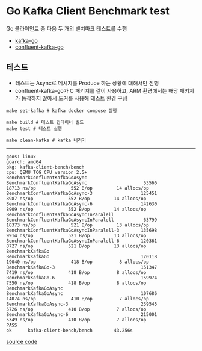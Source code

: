 # Go Kafka Client Benchmark test

Go 클라이언트 중 다음 두 개의 밴치마크 테스트를 수행

- [kafka-go](https://github.com/segmentio/kafka-go)
- [confluent-kafka-go](https://github.com/confluentinc/confluent-kafka-go)

## 테스트
- 테스트는 Async로 메시지를 Produce 하는 상황에 대해서만 진행
- confluent-kafka-go가 C 패키지를 같이 사용하고, ARM 환경에서는 해당 패키지가 동작하지 않아서 도커를 사용해 테스트 환경 구성

```shell
make set-kafka # kafka docker compose 실행

make build # 테스트 컨테이너 빌드
make test # 테스트 실행

make clean-kafka # kafka 내리기 
```
---

```plaintext
goos: linux
goarch: amd64
pkg: kafka-client-bench/bench
cpu: QEMU TCG CPU version 2.5+
BenchmarkConfluentKafkaGoAsync
BenchmarkConfluentKafkaGoAsync                     53566             18713 ns/op             552 B/op         14 allocs/op
BenchmarkConfluentKafkaGoAsync-3                  125451              8987 ns/op             552 B/op         14 allocs/op
BenchmarkConfluentKafkaGoAsync-6                  142630              8909 ns/op             552 B/op         14 allocs/op
BenchmarkConfluentKafkaGoAsyncInParalell
BenchmarkConfluentKafkaGoAsyncInParalell           63799             18373 ns/op             521 B/op         13 allocs/op
BenchmarkConfluentKafkaGoAsyncInParalell-3        135698              9914 ns/op             521 B/op         13 allocs/op
BenchmarkConfluentKafkaGoAsyncInParalell-6        120361              8727 ns/op             521 B/op         13 allocs/op
BenchmarkKafkaGo
BenchmarkKafkaGo                                  120118             19040 ns/op             418 B/op          8 allocs/op
BenchmarkKafkaGo-3                                151347              7419 ns/op             418 B/op          8 allocs/op
BenchmarkKafkaGo-6                                159974              7550 ns/op             418 B/op          8 allocs/op
BenchmarkKafkaGoAsync
BenchmarkKafkaGoAsync                             107686             14074 ns/op             410 B/op          7 allocs/op
BenchmarkKafkaGoAsync-3                           239545              5726 ns/op             410 B/op          7 allocs/op
BenchmarkKafkaGoAsync-6                           215001              5349 ns/op             410 B/op          7 allocs/op
PASS
ok      kafka-client-bench/bench        43.256s
```

[source code](bench)
